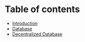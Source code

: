 # Table of contents

* [Introduction](README.md)
* [Database](<README (1).md>)
* [Decentralized Database](decentralized-database.md)

